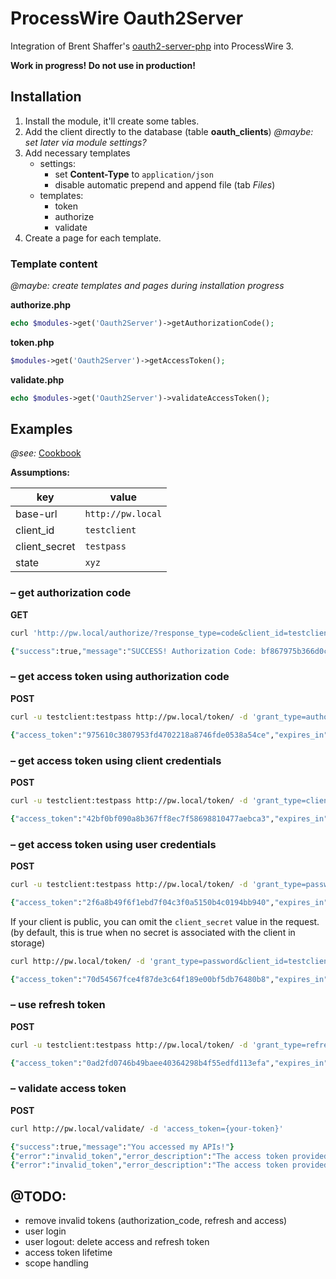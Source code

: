 # ProcessWire Oauth2Server

Integration of Brent Shaffer's [oauth2-server-php](https://github.com/bshaffer/oauth2-server-php) into ProcessWire 3.

**Work in progress! Do not use in production!**

## Installation

1. Install the module, it'll create some tables.
2. Add the client directly to the database (table **oauth_clients**) *@maybe: set later via module settings?* 
3. Add necessary templates
    - settings:
        - set **Content-Type** to `application/json` 
        - disable automatic prepend and append file (tab *Files*)
    - templates:
        - token
        - authorize
        - validate
4. Create a page for each template.

### Template content

*@maybe: create templates and pages during installation progress*

**authorize.php**

```php
echo $modules->get('Oauth2Server')->getAuthorizationCode();
```

**token.php**

```php
$modules->get('Oauth2Server')->getAccessToken();
```

**validate.php**

```php
echo $modules->get('Oauth2Server')->validateAccessToken();
```


## Examples

*@see:* [Cookbook](http://bshaffer.github.io/oauth2-server-php-docs/cookbook/)

**Assumptions:**

| key           | value             |
|---------------|-------------------|
| base-url      | `http://pw.local` |
| client_id     | `testclient`      |
| client_secret | `testpass`        |
| state         | `xyz`             |

### – get authorization code

**GET**

```zsh
curl 'http://pw.local/authorize/?response_type=code&client_id=testclient&state=xyz'

{"success":true,"message":"SUCCESS! Authorization Code: bf867975b366d0ce1ec25287fba70930c00427c1"}
```

### – get access token using authorization code

**POST**

```zsh
curl -u testclient:testpass http://pw.local/token/ -d 'grant_type=authorization_code&code={insert-code}'

{"access_token":"975610c3807953fd4702218a8746fde0538a54ce","expires_in":3600,"token_type":"Bearer","scope":null,"refresh_token":"55b39b07c2f67368293425dd8bacbc4c29e3c5bb"}
```

### – get access token using client credentials

**POST**

```zsh
curl -u testclient:testpass http://pw.local/token/ -d 'grant_type=client_credentials'

{"access_token":"42bf0bf090a8b367ff8ec7f58698810477aebca3","expires_in":3600,"token_type":"Bearer","scope":null}
```

### – get access token using user credentials 

**POST**

```zsh
curl -u testclient:testpass http://pw.local/token/ -d 'grant_type=password&username={username}&password={password}'

{"access_token":"2f6a8b49f6f1ebd7f04c3f0a5150b4c0194bb940","expires_in":3600,"token_type":"Bearer","scope":null,"refresh_token":"441c78a1468f7b33fcd9f1ae9e823ad075ca64ed"}
```

If your client is public, you can omit the `client_secret` value in the request.
(by default, this is true when no secret is associated with the client in storage)

```zsh
curl http://pw.local/token/ -d 'grant_type=password&client_id=testclient2&username={username}&password={password}'

{"access_token":"70d54567fce4f87de3c64f189e00bf5db76480b8","expires_in":3600,"token_type":"Bearer","scope":null,"refresh_token":"4151fed2080cb6a38e28f74080ae31a776608fb8"}
```

### – use refresh token

**POST**

```zsh
curl -u testclient:testpass http://pw.local/token/ -d 'grant_type=refresh_token&refresh_token={inser-refresh_token}'

{"access_token":"0ad2fd0746b49baee40364298b4f55edfd113efa","expires_in":3600,"token_type":"Bearer","scope":null,"refresh_token":"0c462a784e9bcce436bace2e706960f8f30e8024"}
```

### – validate access token

**POST**

```zsh
curl http://pw.local/validate/ -d 'access_token={your-token}'

{"success":true,"message":"You accessed my APIs!"}
{"error":"invalid_token","error_description":"The access token provided has expired"}
{"error":"invalid_token","error_description":"The access token provided is invalid"}

```

## @TODO:

- remove invalid tokens (authorization_code, refresh and access)
- user login
- user logout: delete access and refresh token
- access token lifetime
- scope handling

